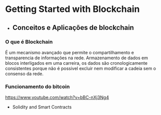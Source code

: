 # Getting Started with Blockchain

 * ## Conceitos e Aplicações de blockchain

### **O que é Blockchain**

É um mecanismo avançado que permite o compartilhamento e transparencia de informações na rede. Armazenamento de dados em blocos interligados em uma carreira, os dados são cronologicamente consistentes porque não é possivel excluir nem modificar a cadeia sem o consenso da rede.

### Funcionamento do bitcoin 
<https://www.youtube.com/watch?v=bBC-nXj3Ng4>



 
 * Solidity and Smart Contracts
